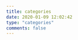 ```yaml
---
title: categories
date: 2020-01-09 12:02:42
type: "categories"                                                               
comments: false   
---
```

